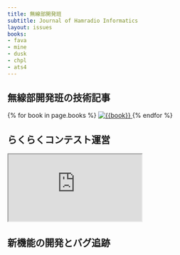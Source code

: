 ```yaml
---
title: 無線部開発班
subtitle: Journal of Hamradio Informatics
layout: issues
books:
- fava
- mine
- dusk
- chpl
- ats4
---
```


## 無線部開発班の技術記事

<div class='row g-3'>
	{% for book in page.books %}
		<a href='/{{book}}' class='col-md-4 col-6'>
			<img src='images/{{book}}.png' class='img-thumbnail' alt='{{book}}'>
		</a>
	{% endfor %}
</div>

## らくらくコンテスト運営

<div class='ratio ratio-16x9'>
	<iframe src='https://www.youtube.com/embed/Yb6QY7BI4kA?vq=hd1080' title='YouTube video player' allowfullscreen></iframe>
</div>

## 新機能の開発とバグ追跡

